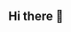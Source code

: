 ## Hi there 👋

<!--
**HenriWin/HenriWin** is a ✨ _special_ ✨ repository because its `README.md` (this file) appears on your GitHub profile.

Here are some ideas to get you started:

- 🔭 I’m currently working on ...
- 🌱 I’m currently learning ...
- 👯 I’m looking to collaborate on ...
- 🤔 I’m looking for help with ...
- 💬 Ask me about ... Lappland
- 📫 How to reach me: ...
- 😄 Pronouns: ...
- ⚡ Fun fact: ...
-->
